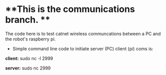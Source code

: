# **This is the communications branch.  **

The code here is to test catnet wireless communcations between a PC and the robot's raspberry pi.  


- Simple command line code to initiate server (PC) client (pi) coms is:  

__client:__
sudo nc -l 2999

__server:__
sudo nc <IP address of client> 2999


